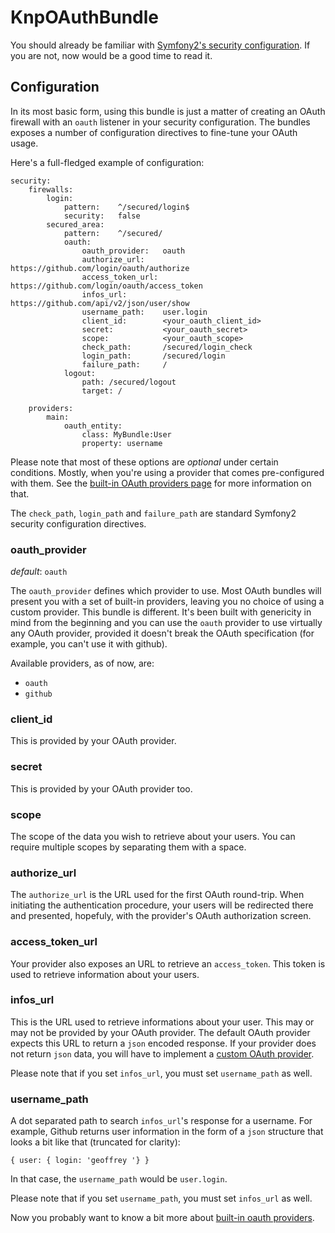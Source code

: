 # KnpOAuthBundle

You should already be familiar with [Symfony2's security configuration](http://symfony.com/doc/current/book/security.html). If you are not, now would be a good time to read it.

## Configuration

In its most basic form, using this bundle is just a matter of creating an OAuth firewall with an `oauth` listener in your security configuration. The bundles exposes a number of configuration directives to fine-tune your OAuth usage.

Here's a full-fledged example of configuration:

    security:
        firewalls:
            login:
                pattern:    ^/secured/login$
                security:   false
            secured_area:
                pattern:    ^/secured/
                oauth:
                    oauth_provider:   oauth
                    authorize_url:    https://github.com/login/oauth/authorize
                    access_token_url: https://github.com/login/oauth/access_token
                    infos_url:        https://github.com/api/v2/json/user/show
                    username_path:    user.login
                    client_id:        <your_oauth_client_id>
                    secret:           <your_oauth_secret>
                    scope:            <your_oauth_scope>
                    check_path:       /secured/login_check
                    login_path:       /secured/login
                    failure_path:     /
                logout:
                    path: /secured/logout
                    target: /

        providers:
            main:
                oauth_entity:
                    class: MyBundle:User
                    property: username

Please note that most of these options are *optional* under certain conditions. Mostly, when you're using a provider that comes pre-configured with them. See the [built-in OAuth providers page](04_builtin_oauth_providers.md) for more information on that.

The `check_path`, `login_path` and `failure_path` are standard Symfony2 security configuration directives.

### oauth_provider

*default*: `oauth`

The `oauth_provider` defines which provider to use. Most OAuth bundles will present you with a set of built-in providers, leaving you no choice of using a custom provider. This bundle is different. It's been built with genericity in mind from the beginning and you can use the `oauth` provider to use virtually any OAuth provider, provided it doesn't break the OAuth specification (for example, you can't use it with github).

Available providers, as of now, are:

* `oauth`
* `github`

### client_id

This is provided by your OAuth provider.

### secret

This is provided by your OAuth provider too.

### scope

The scope of the data you wish to retrieve about your users. You can require multiple scopes by separating them with a space.

### authorize_url

The `authorize_url` is the URL used for the first OAuth round-trip. When initiating the authentication procedure, your users will be redirected there and presented, hopefuly, with the provider's OAuth authorization screen.

### access_token_url

Your provider also exposes an URL to retrieve an `access_token`. This token is used to retrieve information about your users.

### infos_url

This is the URL used to retrieve informations about your user. This may or may not be provided by your OAuth provider. The default OAuth provider expects this URL to return a `json` encoded response. If your provider does not return `json` data, you will have to implement a [custom OAuth provider](05_custom_oauth_providers.md).

Please note that if you set `infos_url`, you must set `username_path` as well.

### username_path

A dot separated path to search `infos_url`'s response for a username. For example, Github returns user information in the form of a `json` structure that looks a bit like that (truncated for clarity):

    { user: { login: 'geoffrey '} }

In that case, the `username_path` would be `user.login`.

Please note that if you set `username_path`, you must set `infos_url` as well.

Now you probably want to know a bit more about [built-in oauth providers](04_builtin_oauth_providers.md).